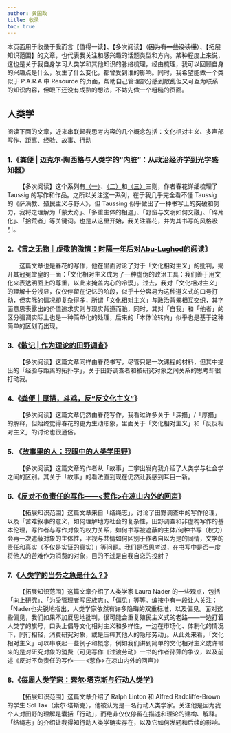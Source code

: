 ```yaml
---
author: 黄国政
title: 收录
toc: true
---
```


本页面用于收录于我而言【值得一读】、【多次阅读】（~~因为有一些没读懂~~）、【拓展知识范围】的文章，也代表我关注和感兴趣的话题类型和方向。某种程度上来说，这也是关于我自身学习人类学和其他知识的脉络梳理，经由梳理，我可以回顾自身的兴趣点是什么，发生了什么变化，都曾受到谁的影响。同时，我希望能做一个类似于 P.A.R.A 中 Resource 的页面，帮助自己管理部分感到散乱但又可互为联系的知识内容，但眼下还没有成熟的想法，不妨先做一个粗糙的页面。

## 人类学

阅读下面的文章，近来串联起我思考内容的几个概念包括：文化相对主义、多声部写作、距离、经验、故事、行动

### 1.《粪便 | 迈克尔·陶西格与人类学的“内脏”：从政治经济学到光学感知器》

&emsp;&emsp;【多次阅读】这个系列有[（一）](https://mp.weixin.qq.com/s/MvewopDcTw3U3h_bZ0280A)、[（二）](https://mp.weixin.qq.com/s/GRg1HLU0sIPTuQVO5j2-yg)和[（三）](https://mp.weixin.qq.com/s/8_GpEptxWEDoREPEQXqB0Q)三则，作者春花详细梳理了 Taussig 的写作和作品。之所以关注这一系列，在于我几乎完全看不懂 Taussig 的《萨满教、殖民主义与野人》，但 Taussing 似乎做出了一种书写上的突破和努力，我将之理解为「蒙太奇」、「多重主体的相遇」、「野蛮与文明如何交融」、「碎片化」、「拾荒者」等关键词。也是从这里开始，我关注春花，并为其书写的风格吸引。

### 2.《[言之无物｜虔敬的激情：时隔一年后对Abu-Lughod的阅读](https://mp.weixin.qq.com/s/cYKkuzQlXT8gLFZ3bSN5CA)》

&emsp;&emsp;这篇文章也是春花的写作，他在里面讨论了对于「文化相对主义」的批判，揭开其冠冕堂皇的一面：「文化相对主义成为了一种虚伪的政治工具：我们善于用文化来表达明面上的尊重，以此来掩盖内心的冷漠」。过去，我对「文化相对主义」的理解十分浅显，仅仅停留在记忆的阶段，似乎十分容易为这种道义式的口号打动，但实际的情况却复杂得多，所谓「文化相对主义」与政治背景相互交织，其字面意思表露出的价值追求实则与现实背道而驰，同时，其对「自我」和「他者」的区分强调实际上也是一种简单化的处理，后来的「本体论转向」似乎也是基于这种简单的区划而出现。

### 3.《[散记 | 作为理论的田野调查](https://mp.weixin.qq.com/s/9tWIkkOOrA0FGOUYv0ecLQ)》

&emsp;&emsp;【多次阅读】这篇文章同样由春花书写，尽管只是一次课程的材料，但其中提出的「经验与距离的拓扑学」，关于田野调查者和被研究对象之间关系的思考却很打动我。

### 4.《[粪便｜厚描，斗鸡，反“反文化主义”](https://mp.weixin.qq.com/s/dOykQkR5wYQkHuPemi3CsQ)》

&emsp;&emsp;【多次阅读】这篇文章仍然由春花写作，我看过许多关于「深描」/「厚描」的解释，但始终觉得春花的更为生动形象，里面关于「文化相对主义」和「反反相对主义」的讨论也很通俗。

### 5. 《[故事里的人：我眼中的人类学田野](https://mp.weixin.qq.com/s/HKFALS-cu67vjmLeL2OVFA)》

&emsp;&emsp;【多次阅读】这篇文章的作者从「故事」二字出发向我介绍了人类学与社会学之间的区别。其关于「故事」的看法直到现在仍然让我感到耳目一新。

### 6.《[反对不负责任的写作——<惹作>在凉山内外的回声](https://mp.weixin.qq.com/s/q7i7ff8QNtVLQzZiZfX4wA)》

&emsp;&emsp;【拓展知识范围】这篇文章来自「结绳志」，讨论了田野调查中的写作伦理，以及「苦难叙事的意义，如何理解地方社会的复杂性，田野调查和非虚构写作的基本伦理，写作者与写作对象的权力关系，如何书写被遮蔽的主体/何种书写（权力）会再一次遮蔽对象的主体性，平视与共情如何区别于作者自以为是的同情，文学的责任和真实（不仅是实证的真实）」等问题。我们是否思考过，在书写中是否一度将他人的苦难作为消费的对象，目的不过是自我自恋的投射？

### 7.《[人类学的当务之急是什么？](https://mp.weixin.qq.com/s/XD6pIeFinlINlZ7UcNdJKg)》

&emsp;&emsp;【拓展知识范围】这篇文章介绍了人类学家 Laura Nader 的一些观点，包括「向上研究」、「为受管理者写民族志」、「偏见」等等。编按中有一段让人关注：「Nader也尖锐地指出，人类学家依然有许多隐晦的双重标准，以及偏见。面对这些偏见，我们如果不加反思地批判，很可能会重复殖民主义式的老路——一边打着人类学的旗号，口头上倡导文化相对主义和多样性，一边在市场化、体制化的情况下，同行相轻，消费研究对象，或是压榨其他人的隐形劳动」。从此处来看，「文化相对主义」可以串联起一些例子和概念，例如我们讲到简单的文化相对主义或许带来的是对研究对象的消费（可见写作《过渡劳动》一书的作者孙萍的争议，以及前述《反对不负责任的写作——<惹作>在凉山内外的回声》）

### 8.《[每周人类学家：索尔·塔克斯与行动人类学](https://mp.weixin.qq.com/s/v5aKn9XQTDq7c_ilqdMYaQ)》

&emsp;&emsp;【拓展知识范围】这篇文章介绍了 Ralph Linton 和 Alfred Radcliffe-Brown 的学生 Sol Tax（索尔·塔斯克），他被认为是一名行动人类学家。关注他是因为我个人对田野的理解是囊括「行动」，而绝非仅仅停留在描述和理论的建构、解释。 「结绳志」的介绍让我得知行动人类学确实存在，以及它如何发轫和后续的影响。
<!--
## 感情

《花束般的恋爱：爱是如何成为往事的》

《表格式恋爱：如果爱情可以被量化》
-->